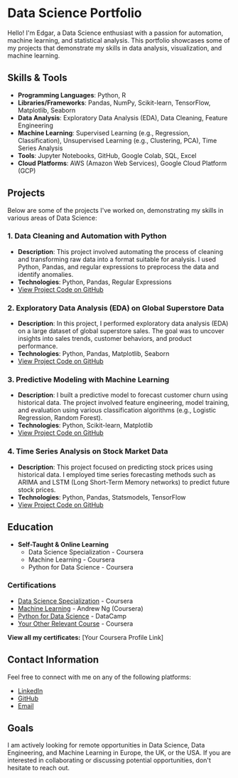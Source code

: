 # Data Science Portfolio

Hello! I'm Edgar, a Data Science enthusiast with a passion for automation, machine learning, and statistical analysis. This portfolio showcases some of my projects that demonstrate my skills in data analysis, visualization, and machine learning.

## Skills & Tools

- **Programming Languages**: Python, R
- **Libraries/Frameworks**: Pandas, NumPy, Scikit-learn, TensorFlow, Matplotlib, Seaborn
- **Data Analysis**: Exploratory Data Analysis (EDA), Data Cleaning, Feature Engineering
- **Machine Learning**: Supervised Learning (e.g., Regression, Classification), Unsupervised Learning (e.g., Clustering, PCA), Time Series Analysis
- **Tools**: Jupyter Notebooks, GitHub, Google Colab, SQL, Excel
- **Cloud Platforms**: AWS (Amazon Web Services), Google Cloud Platform (GCP)

## Projects

Below are some of the projects I've worked on, demonstrating my skills in various areas of Data Science:

### 1. **Data Cleaning and Automation with Python**
- **Description**: This project involved automating the process of cleaning and transforming raw data into a format suitable for analysis. I used Python, Pandas, and regular expressions to preprocess the data and identify anomalies.
- **Technologies**: Python, Pandas, Regular Expressions
- [View Project Code on GitHub](https://github.com/your-username/data-cleaning-automation)

### 2. **Exploratory Data Analysis (EDA) on Global Superstore Data**
- **Description**: In this project, I performed exploratory data analysis (EDA) on a large dataset of global superstore sales. The goal was to uncover insights into sales trends, customer behaviors, and product performance.
- **Technologies**: Python, Pandas, Matplotlib, Seaborn
- [View Project Code on GitHub](https://github.com/your-username/eda-global-superstore)

### 3. **Predictive Modeling with Machine Learning**
- **Description**: I built a predictive model to forecast customer churn using historical data. The project involved feature engineering, model training, and evaluation using various classification algorithms (e.g., Logistic Regression, Random Forest).
- **Technologies**: Python, Scikit-learn, Matplotlib
- [View Project Code on GitHub](https://github.com/your-username/predictive-modeling-churn)

### 4. **Time Series Analysis on Stock Market Data**
- **Description**: This project focused on predicting stock prices using historical data. I employed time series forecasting methods such as ARIMA and LSTM (Long Short-Term Memory networks) to predict future stock prices.
- **Technologies**: Python, Pandas, Statsmodels, TensorFlow
- [View Project Code on GitHub](https://github.com/your-username/stock-price-forecasting)

## Education  

- **Self-Taught & Online Learning**  
  - Data Science Specialization - Coursera  
  - Machine Learning -  Coursera 
  - Python for Data Science - Coursera  

### Certifications  
- [Data Science Specialization](<insert certificate link>) - Coursera  
- [Machine Learning](<insert certificate link>) - Andrew Ng (Coursera)  
- [Python for Data Science](<insert certificate link>) - DataCamp  
- [Your Other Relevant Course](<insert certificate link>) - Coursera  

**View all my certificates:** [Your Coursera Profile Link]  



## Contact Information
Feel free to connect with me on any of the following platforms:
- [LinkedIn](https://www.linkedin.com/in/edgar-silva-rocha-6b2217355?lipi=urn%3Ali%3Apage%3Ad_flagship3_profile_view_base_contact_details%3BOxNTUiGqTeaF7xWrH%2FI8cA%3D%3D)
- [GitHub](https://github.com/EdgarDataSc)
- [Email](edgar.ssrocha.98@gmail.com)

## Goals

I am actively looking for remote opportunities in Data Science, Data Engineering, and Machine Learning in Europe, the UK, or the USA. If you are interested in collaborating or discussing potential opportunities, don't hesitate to reach out.
